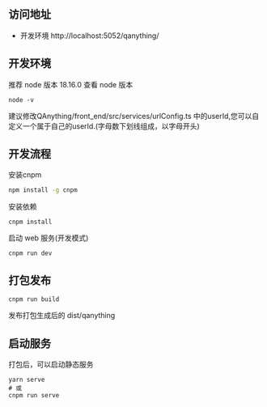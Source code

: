 ## 访问地址

- 开发环境 http://localhost:5052/qanything/

## 开发环境

推荐 node 版本 18.16.0
查看 node 版本

```
node -v
```
建议修改QAnything/front_end/src/services/urlConfig.ts 中的userId,您可以自定义一个属于自己的userId.(字母数下划线组成，以字母开头)

## 开发流程

安装cnpm

```sh
npm install -g cnpm
```

安装依赖

```shell
cnpm install
```

启动 web 服务(开发模式)

```shell
cnpm run dev
```



## 打包发布

```shell
cnpm run build
```

发布打包生成后的 dist/qanything

## 启动服务

打包后，可以启动静态服务

```shell
yarn serve
# 或
cnpm run serve
```
